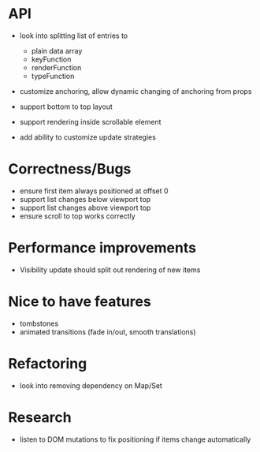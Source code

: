 # API

+ look into splitting list of entries to
  - plain data array
  - keyFunction
  - renderFunction
  - typeFunction

+ customize anchoring, allow dynamic changing of anchoring from props

+ support bottom to top layout

+ support rendering inside scrollable element

+ add ability to customize update strategies

# Correctness/Bugs

+ ensure first item always positioned at offset 0
+ support list changes below viewport top
+ support list changes above viewport top
+ ensure scroll to top works correctly

# Performance improvements

+ Visibility update should split out rendering of new items

# Nice to have features

+ tombstones
+ animated transitions (fade in/out, smooth translations)

# Refactoring

+ look into removing dependency on Map/Set

# Research

+ listen to DOM mutations to fix positioning if items change automatically
